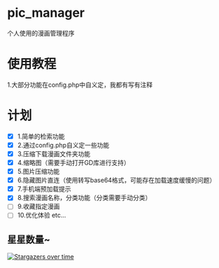 # pic_manager
个人使用的漫画管理程序
# 使用教程
1.大部分功能在config.php中自义定，我都有写有注释
# 计划
- [x] 1.简单的检索功能
- [x] 2.通过config.php自义定一些功能
- [x] 3.压缩下载漫画文件夹功能
- [x] 4.缩略图（需要手动打开GD库进行支持）
- [x] 5.图片压缩功能
- [x] 6.隐藏图片直连（使用转写base64格式，可能存在加载速度缓慢的问题）
- [x] 7.手机端预加载提示
- [x] 8.搜索漫画名称，分类功能（分类需要手动分类）
- [ ] 9.收藏指定漫画
- [ ] 10.优化体验 etc... 

## 星星数量~
[![Stargazers over time](https://starchart.cc/huankong233/pic_manager.svg)](https://starchart.cc/huankong233/pic_manager)
